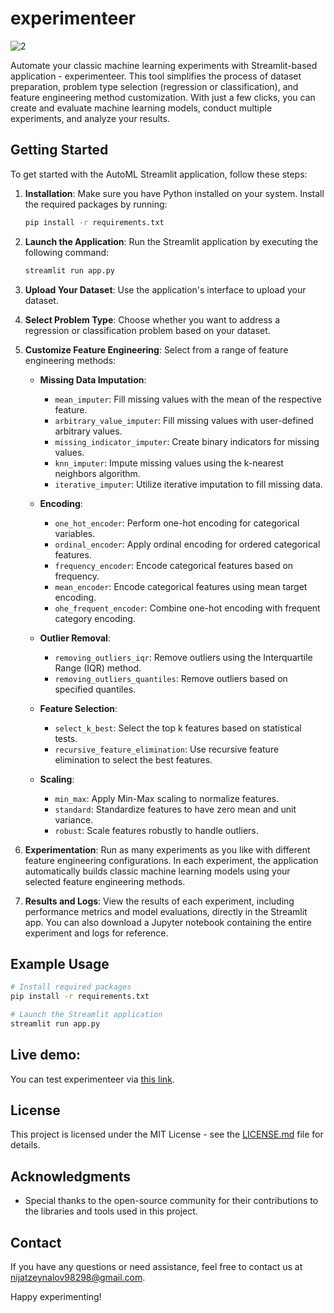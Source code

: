 # experimenteer

![2](https://github.com/NijatZeynalov/experimenteer/assets/31247506/32bd1480-4724-4690-a0f3-0869468f4bc9)




Automate your classic machine learning experiments with Streamlit-based application - experimenteer. This tool simplifies the process of dataset preparation, problem type selection (regression or classification), and feature engineering method customization. With just a few clicks, you can create and evaluate machine learning models, conduct multiple experiments, and analyze your results.

## Getting Started

To get started with the AutoML Streamlit application, follow these steps:

1. **Installation**: Make sure you have Python installed on your system. Install the required packages by running:

   ```bash
   pip install -r requirements.txt
   ```

2. **Launch the Application**: Run the Streamlit application by executing the following command:

   ```bash
   streamlit run app.py
   ```

3. **Upload Your Dataset**: Use the application's interface to upload your dataset.

4. **Select Problem Type**: Choose whether you want to address a regression or classification problem based on your dataset.

5. **Customize Feature Engineering**: Select from a range of feature engineering methods:

   - **Missing Data Imputation**:
     - `mean_imputer`: Fill missing values with the mean of the respective feature.
     - `arbitrary_value_imputer`: Fill missing values with user-defined arbitrary values.
     - `missing_indicator_imputer`: Create binary indicators for missing values.
     - `knn_imputer`: Impute missing values using the k-nearest neighbors algorithm.
     - `iterative_imputer`: Utilize iterative imputation to fill missing data.

   - **Encoding**:
     - `one_hot_encoder`: Perform one-hot encoding for categorical variables.
     - `ordinal_encoder`: Apply ordinal encoding for ordered categorical features.
     - `frequency_encoder`: Encode categorical features based on frequency.
     - `mean_encoder`: Encode categorical features using mean target encoding.
     - `ohe_frequent_encoder`: Combine one-hot encoding with frequent category encoding.

   - **Outlier Removal**:
     - `removing_outliers_iqr`: Remove outliers using the Interquartile Range (IQR) method.
     - `removing_outliers_quantiles`: Remove outliers based on specified quantiles.

   - **Feature Selection**:
     - `select_k_best`: Select the top k features based on statistical tests.
     - `recursive_feature_elimination`: Use recursive feature elimination to select the best features.

   - **Scaling**:
     - `min_max`: Apply Min-Max scaling to normalize features.
     - `standard`: Standardize features to have zero mean and unit variance.
     - `robust`: Scale features robustly to handle outliers.

6. **Experimentation**: Run as many experiments as you like with different feature engineering configurations. In each experiment, the application automatically builds classic machine learning models using your selected feature engineering methods.

7. **Results and Logs**: View the results of each experiment, including performance metrics and model evaluations, directly in the Streamlit app. You can also download a Jupyter notebook containing the entire experiment and logs for reference.

## Example Usage

```bash
# Install required packages
pip install -r requirements.txt

# Launch the Streamlit application
streamlit run app.py
```

## Live demo:

You can test experimenteer via [this link](http://44.204.1.251:8501/).

## License

This project is licensed under the MIT License - see the [LICENSE.md](LICENSE.md) file for details.

## Acknowledgments

- Special thanks to the open-source community for their contributions to the libraries and tools used in this project.

## Contact

If you have any questions or need assistance, feel free to contact us at [nijatzeynalov98298@gmail.com](mailto:nijatzeynalov98298@gmail.com).

Happy experimenting!


